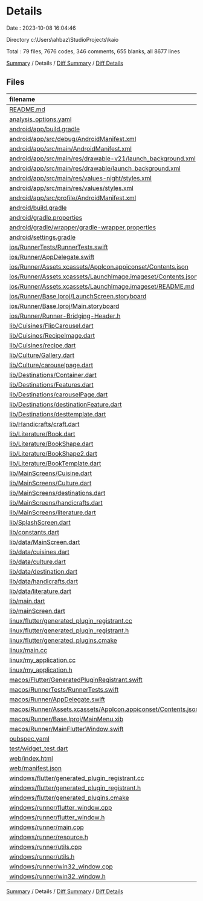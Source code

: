 # Details

Date : 2023-10-08 16:04:46

Directory c:\\Users\\ahbaz\\StudioProjects\\kaio

Total : 79 files,  7676 codes, 346 comments, 655 blanks, all 8677 lines

[Summary](results.md) / Details / [Diff Summary](diff.md) / [Diff Details](diff-details.md)

## Files
| filename | language | code | comment | blank | total |
| :--- | :--- | ---: | ---: | ---: | ---: |
| [README.md](/README.md) | Markdown | 10 | 0 | 7 | 17 |
| [analysis_options.yaml](/analysis_options.yaml) | YAML | 3 | 23 | 4 | 30 |
| [android/app/build.gradle](/android/app/build.gradle) | Gradle | 55 | 5 | 13 | 73 |
| [android/app/src/debug/AndroidManifest.xml](/android/app/src/debug/AndroidManifest.xml) | XML | 3 | 4 | 1 | 8 |
| [android/app/src/main/AndroidManifest.xml](/android/app/src/main/AndroidManifest.xml) | XML | 27 | 6 | 1 | 34 |
| [android/app/src/main/res/drawable-v21/launch_background.xml](/android/app/src/main/res/drawable-v21/launch_background.xml) | XML | 4 | 7 | 2 | 13 |
| [android/app/src/main/res/drawable/launch_background.xml](/android/app/src/main/res/drawable/launch_background.xml) | XML | 4 | 7 | 2 | 13 |
| [android/app/src/main/res/values-night/styles.xml](/android/app/src/main/res/values-night/styles.xml) | XML | 9 | 9 | 1 | 19 |
| [android/app/src/main/res/values/styles.xml](/android/app/src/main/res/values/styles.xml) | XML | 9 | 9 | 1 | 19 |
| [android/app/src/profile/AndroidManifest.xml](/android/app/src/profile/AndroidManifest.xml) | XML | 3 | 4 | 1 | 8 |
| [android/build.gradle](/android/build.gradle) | Gradle | 27 | 0 | 5 | 32 |
| [android/gradle.properties](/android/gradle.properties) | Properties | 3 | 0 | 1 | 4 |
| [android/gradle/wrapper/gradle-wrapper.properties](/android/gradle/wrapper/gradle-wrapper.properties) | Properties | 5 | 0 | 1 | 6 |
| [android/settings.gradle](/android/settings.gradle) | Gradle | 8 | 0 | 4 | 12 |
| [ios/RunnerTests/RunnerTests.swift](/ios/RunnerTests/RunnerTests.swift) | Swift | 7 | 2 | 4 | 13 |
| [ios/Runner/AppDelegate.swift](/ios/Runner/AppDelegate.swift) | Swift | 12 | 0 | 2 | 14 |
| [ios/Runner/Assets.xcassets/AppIcon.appiconset/Contents.json](/ios/Runner/Assets.xcassets/AppIcon.appiconset/Contents.json) | JSON | 122 | 0 | 1 | 123 |
| [ios/Runner/Assets.xcassets/LaunchImage.imageset/Contents.json](/ios/Runner/Assets.xcassets/LaunchImage.imageset/Contents.json) | JSON | 23 | 0 | 1 | 24 |
| [ios/Runner/Assets.xcassets/LaunchImage.imageset/README.md](/ios/Runner/Assets.xcassets/LaunchImage.imageset/README.md) | Markdown | 3 | 0 | 2 | 5 |
| [ios/Runner/Base.lproj/LaunchScreen.storyboard](/ios/Runner/Base.lproj/LaunchScreen.storyboard) | XML | 36 | 1 | 1 | 38 |
| [ios/Runner/Base.lproj/Main.storyboard](/ios/Runner/Base.lproj/Main.storyboard) | XML | 25 | 1 | 1 | 27 |
| [ios/Runner/Runner-Bridging-Header.h](/ios/Runner/Runner-Bridging-Header.h) | C++ | 1 | 0 | 1 | 2 |
| [lib/Cuisines/FlipCarousel.dart](/lib/Cuisines/FlipCarousel.dart) | Dart | 25 | 4 | 3 | 32 |
| [lib/Cuisines/RecipeImage.dart](/lib/Cuisines/RecipeImage.dart) | Dart | 29 | 1 | 7 | 37 |
| [lib/Cuisines/recipe.dart](/lib/Cuisines/recipe.dart) | Dart | 164 | 1 | 6 | 171 |
| [lib/Culture/Gallery.dart](/lib/Culture/Gallery.dart) | Dart | 116 | 1 | 17 | 134 |
| [lib/Culture/carouselpage.dart](/lib/Culture/carouselpage.dart) | Dart | 84 | 1 | 9 | 94 |
| [lib/Destinations/Container.dart](/lib/Destinations/Container.dart) | Dart | 20 | 1 | 4 | 25 |
| [lib/Destinations/Features.dart](/lib/Destinations/Features.dart) | Dart | 52 | 1 | 8 | 61 |
| [lib/Destinations/carouselPage.dart](/lib/Destinations/carouselPage.dart) | Dart | 39 | 1 | 7 | 47 |
| [lib/Destinations/destinationFeature.dart](/lib/Destinations/destinationFeature.dart) | Dart | 48 | 2 | 5 | 55 |
| [lib/Destinations/desttemplate.dart](/lib/Destinations/desttemplate.dart) | Dart | 166 | 1 | 9 | 176 |
| [lib/Handicrafts/craft.dart](/lib/Handicrafts/craft.dart) | Dart | 30 | 1 | 6 | 37 |
| [lib/Literature/Book.dart](/lib/Literature/Book.dart) | Dart | 127 | 1 | 5 | 133 |
| [lib/Literature/BookShape.dart](/lib/Literature/BookShape.dart) | Dart | 43 | 1 | 8 | 52 |
| [lib/Literature/BookShape2.dart](/lib/Literature/BookShape2.dart) | Dart | 24 | 1 | 7 | 32 |
| [lib/Literature/BookTemplate.dart](/lib/Literature/BookTemplate.dart) | Dart | 142 | 3 | 7 | 152 |
| [lib/MainScreens/Cuisine.dart](/lib/MainScreens/Cuisine.dart) | Dart | 137 | 2 | 20 | 159 |
| [lib/MainScreens/Culture.dart](/lib/MainScreens/Culture.dart) | Dart | 170 | 4 | 38 | 212 |
| [lib/MainScreens/destinations.dart](/lib/MainScreens/destinations.dart) | Dart | 201 | 1 | 8 | 210 |
| [lib/MainScreens/handicrafts.dart](/lib/MainScreens/handicrafts.dart) | Dart | 1,282 | 8 | 35 | 1,325 |
| [lib/MainScreens/literature.dart](/lib/MainScreens/literature.dart) | Dart | 108 | 24 | 13 | 145 |
| [lib/SplashScreen.dart](/lib/SplashScreen.dart) | Dart | 41 | 1 | 7 | 49 |
| [lib/constants.dart](/lib/constants.dart) | Dart | 23 | 0 | 2 | 25 |
| [lib/data/MainScreen.dart](/lib/data/MainScreen.dart) | Dart | 46 | 1 | 4 | 51 |
| [lib/data/cuisines.dart](/lib/data/cuisines.dart) | Dart | 1,533 | 1 | 51 | 1,585 |
| [lib/data/culture.dart](/lib/data/culture.dart) | Dart | 264 | 0 | 11 | 275 |
| [lib/data/destination.dart](/lib/data/destination.dart) | Dart | 449 | 1 | 22 | 472 |
| [lib/data/handicrafts.dart](/lib/data/handicrafts.dart) | Dart | 70 | 1 | 6 | 77 |
| [lib/data/literature.dart](/lib/data/literature.dart) | Dart | 351 | 0 | 6 | 357 |
| [lib/main.dart](/lib/main.dart) | Dart | 44 | 1 | 12 | 57 |
| [lib/mainScreen.dart](/lib/mainScreen.dart) | Dart | 254 | 1 | 16 | 271 |
| [linux/flutter/generated_plugin_registrant.cc](/linux/flutter/generated_plugin_registrant.cc) | C++ | 7 | 4 | 5 | 16 |
| [linux/flutter/generated_plugin_registrant.h](/linux/flutter/generated_plugin_registrant.h) | C++ | 5 | 5 | 6 | 16 |
| [linux/flutter/generated_plugins.cmake](/linux/flutter/generated_plugins.cmake) | CMake | 19 | 0 | 6 | 25 |
| [linux/main.cc](/linux/main.cc) | C++ | 5 | 0 | 2 | 7 |
| [linux/my_application.cc](/linux/my_application.cc) | C++ | 74 | 11 | 20 | 105 |
| [linux/my_application.h](/linux/my_application.h) | C++ | 7 | 7 | 5 | 19 |
| [macos/Flutter/GeneratedPluginRegistrant.swift](/macos/Flutter/GeneratedPluginRegistrant.swift) | Swift | 10 | 3 | 4 | 17 |
| [macos/RunnerTests/RunnerTests.swift](/macos/RunnerTests/RunnerTests.swift) | Swift | 7 | 2 | 4 | 13 |
| [macos/Runner/AppDelegate.swift](/macos/Runner/AppDelegate.swift) | Swift | 8 | 0 | 2 | 10 |
| [macos/Runner/Assets.xcassets/AppIcon.appiconset/Contents.json](/macos/Runner/Assets.xcassets/AppIcon.appiconset/Contents.json) | JSON | 68 | 0 | 1 | 69 |
| [macos/Runner/Base.lproj/MainMenu.xib](/macos/Runner/Base.lproj/MainMenu.xib) | XML | 343 | 0 | 1 | 344 |
| [macos/Runner/MainFlutterWindow.swift](/macos/Runner/MainFlutterWindow.swift) | Swift | 12 | 0 | 4 | 16 |
| [pubspec.yaml](/pubspec.yaml) | YAML | 86 | 51 | 16 | 153 |
| [test/widget_test.dart](/test/widget_test.dart) | Dart | 14 | 11 | 8 | 33 |
| [web/index.html](/web/index.html) | HTML | 38 | 16 | 6 | 60 |
| [web/manifest.json](/web/manifest.json) | JSON | 35 | 0 | 1 | 36 |
| [windows/flutter/generated_plugin_registrant.cc](/windows/flutter/generated_plugin_registrant.cc) | C++ | 6 | 4 | 5 | 15 |
| [windows/flutter/generated_plugin_registrant.h](/windows/flutter/generated_plugin_registrant.h) | C++ | 5 | 5 | 6 | 16 |
| [windows/flutter/generated_plugins.cmake](/windows/flutter/generated_plugins.cmake) | CMake | 19 | 0 | 6 | 25 |
| [windows/runner/flutter_window.cpp](/windows/runner/flutter_window.cpp) | C++ | 48 | 4 | 15 | 67 |
| [windows/runner/flutter_window.h](/windows/runner/flutter_window.h) | C++ | 20 | 5 | 9 | 34 |
| [windows/runner/main.cpp](/windows/runner/main.cpp) | C++ | 30 | 4 | 10 | 44 |
| [windows/runner/resource.h](/windows/runner/resource.h) | C++ | 9 | 6 | 2 | 17 |
| [windows/runner/utils.cpp](/windows/runner/utils.cpp) | C++ | 54 | 2 | 10 | 66 |
| [windows/runner/utils.h](/windows/runner/utils.h) | C++ | 8 | 6 | 6 | 20 |
| [windows/runner/win32_window.cpp](/windows/runner/win32_window.cpp) | C++ | 210 | 24 | 55 | 289 |
| [windows/runner/win32_window.h](/windows/runner/win32_window.h) | C++ | 48 | 31 | 24 | 103 |

[Summary](results.md) / Details / [Diff Summary](diff.md) / [Diff Details](diff-details.md)